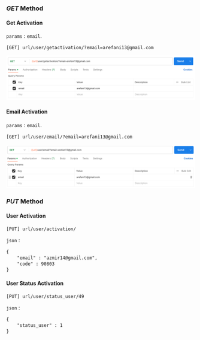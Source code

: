 ### *GET* Method
#### Get Activation
`params` : `email`.
````
[GET] url/user/getactivation/?email=arefani13@gmail.com
````

![get_activation](get-activation.png)

#### Email Activation
`params` : `email`.
````
[GET] url/user/email/?email=arefani13@gmail.com
````

![email_activation](email-activation.png)

### *PUT* Method
#### User Activation
````
[PUT] url/user/activation/
````
`json` :
````
{
    "email" : "azmir14@gmail.com",
    "code" : 90803
}
````

#### User Status Activation
````
[PUT] url/user/status_user/49
````
`json` :
````
{
    "status_user" : 1
}
````